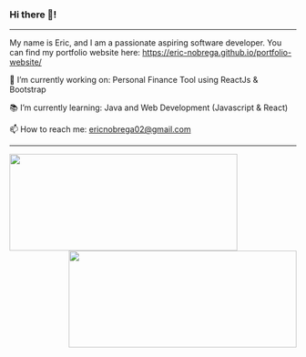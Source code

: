 ### Hi there 👋!

---

My name is Eric, and I am a passionate aspiring software developer. You can find my portfolio website here: https://eric-nobrega.github.io/portfolio-website/


🔭 I’m currently working on: Personal Finance Tool using ReactJs & Bootstrap
 
 
:books: I’m currently learning: Java and Web Development (Javascript & React)
 
 
📫 How to reach me: ericnobrega02@gmail.com

---

<a href="https://github.com/Eric-Nobrega/github-readme-stats">
  <img align="center" src="https://github-readme-stats.vercel.app/api/top-langs/?username=Eric-Nobrega&theme=tokyonight&layout=compact&hide=css" width="400" height="170"/>
</a>
<a href="https://github.com/Eric-Nobrega/convoychat">
  <img align="right" src="https://github-readme-stats.vercel.app/api?username=Eric-Nobrega&theme=tokyonight&show_icons=true" width="400" height="170"/>
</a>
